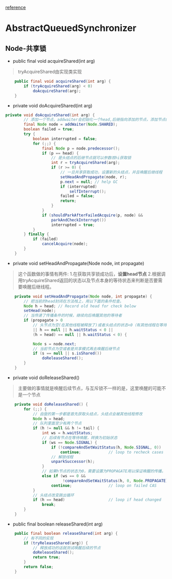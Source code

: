 [reference](https://www.cnblogs.com/micrari/p/6937995.html)

# AbstractQueuedSynchronizer

## Node-共享锁

* public final void acquireShared(int arg)

> tryAcquireShared由实现类实现

```java
    public final void acquireShared(int arg) {
        if (tryAcquireShared(arg) < 0)
            doAcquireShared(arg);
    }
```

* private void doAcquireShared(int arg)

```java
private void doAcquireShared(int arg) {
        // 添加一个节点，addwaiter会初始化一个head,后继指向添加的节点，添加节点的nextwaiter是shared
        final Node node = addWaiter(Node.SHARED);
        boolean failed = true;
        try {
            boolean interrupted = false;
            for (;;) {
                final Node p = node.predecessor();
                if (p == head) {
                    // 是头结点的后继节点就可以参数改hi获取锁
                    int r = tryAcquireShared(arg);          
                    if (r >= 0) {
                        // 一旦共享获取成功，设置新的头结点，并且唤醒后继线程
                        setHeadAndPropagate(node, r);
                        p.next = null; // help GC
                        if (interrupted)
                            selfInterrupt();
                        failed = false;
                        return;
                    }
                }
                if (shouldParkAfterFailedAcquire(p, node) &&
                    parkAndCheckInterrupt())
                    interrupted = true;
            }
        } finally {
            if (failed)
                cancelAcquire(node);
        }
    }
```

* private void setHeadAndPropagate(Node node, int propagate)

> 这个函数做的事情有两件:
> 1.在获取共享锁成功后，**设置head节点**
> 2.根据调用tryAcquireShared返回的状态以及节点本身的等待状态来判断是否要需要唤醒后继线程。

```java
    private void setHeadAndPropagate(Node node, int propagate) {
        // 把当前的head封闭在方法栈上，用以下面的条件检查。
        Node h = head; // Record old head for check below
        setHead(node);
        // 当传递了传播条件的时候，继续向后唤醒其他的等待者
        if (propagate > 0 
            // 头节点为空(在其他线程被释放了)或者头结点的状态<0（有其他线程在等待）
            || h == null || h.waitStatus < 0 ||
            (h = head) == null || h.waitStatus < 0) {

            Node s = node.next;
            // 当前节点为空或者是共享模式再去唤醒后继节点
            if (s == null || s.isShared())
                doReleaseShared();
        }
    }
```

* private void doReleaseShared()

> 主要做的事情就是唤醒后续节点，与互斥锁不一样的是，这里唤醒的可能不是一个节点

```java
    private void doReleaseShared() {
        for (;;) {
            // 自旋的第一步都是首先获取头结点，头结点会被其他线程修改
            Node h = head;
            // 队列里面至少有两个节点
            if (h != null && h != tail) {
                int ws = h.waitStatus;
                // 后续有节点在等待唤醒，转换为初始状态
                if (ws == Node.SIGNAL) {
                    if (!compareAndSetWaitStatus(h, Node.SIGNAL, 0))
                        continue;            // loop to recheck cases
                    // 解锁线程
                    unparkSuccessor(h);
                }
                // 如果h节点的状态为0，需要设置为PROPAGATE用以保证唤醒的传播。
                else if (ws == 0 &&
                         !compareAndSetWaitStatus(h, 0, Node.PROPAGATE))
                    continue;                // loop on failed CAS
            }
            // 头结点改变跳出循环
            if (h == head)                   // loop if head changed
                break;
        }
    }
```

* public final boolean releaseShared(int arg)

```java
    public final boolean releaseShared(int arg) {
        // 有不同的实现
        if (tryReleaseShared(arg)) {
            // 释放成功的话就测试唤醒后续的节点
            doReleaseShared();
            return true;
        }
        return false;
    }
```
